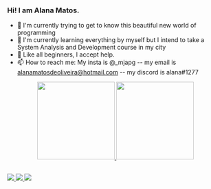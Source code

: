 ### Hi! I am Alana Matos.



- 🔭 I'm currently trying to get to know this beautiful new world of programming
- 🌱 I'm currently learning everything by myself but I intend to take a System Analysis and Development course in my city
- 🤔 Like all beginners, I accept help.
- 📫 How to reach me: My insta is @_mjapg  --  my email is alanamatosdeoliveira@hotmail.com  --  my discord is alana#1277

<div align = "center">
  <a href="https://github.com/alanamatos">
  <img height = "180em" src = "https://github-readme-stats.vercel.app/api?username=alanamatos&show_icons=true&theme=dracula&include_all_commits=true&count_private=true" />
  <img height = "180em" src = "https://github-readme-stats.vercel.app/api/top-langs/?username=alanamatos&layout=compact&langs_count=7&theme=dracula" />
</div>
  
##
  <div> 
  <a href="https://instagram.com/_mjapg" target="_blank"> <img src = "https://img.shields.io/badge/-Instagram-%23E4405F?style=for-the- emblema & logo = instagram & logoColor = white "target =" _ blank "> </a>
 <a href="https://discord.gg/alana#1277" target="_blank"> <img src = "https://img.shields.io/badge/Discord-7289DA?style=for-the-badge&logo= discord & logoColor = white "target =" _ blank "> </a> 
  <a href = "mailto:alanamatosdeoliveira@hotmail.com"> <img src = "https://img.shields.io/badge/-Outlook-%23333?style=for-the-badge&logo=gmail&logoColor=white" target = "_ blank"> </a> 
 
</div>
  
